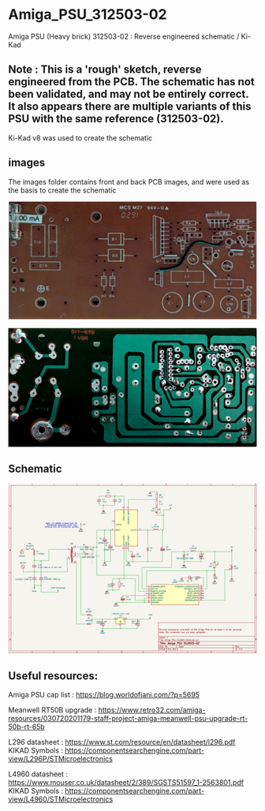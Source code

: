 # Amiga_PSU_312503-02
Amiga PSU (Heavy brick) 312503-02 : Reverse engineered schematic / Ki-Kad

## Note : This is a 'rough' sketch, reverse engineered from the PCB.  The schematic has not been validated, and may not be entirely correct.   It also appears there are multiple variants of this PSU with the same reference (312503-02).

Ki-Kad v8 was used to create the schematic

## images
The images folder contains front and back PCB images, and were used as the basis to create the schematic

![front](images/components.jpg)

![back](images/copper.jpg)

## Schematic
![Schematic pdf](schematic.png)

## Useful resources:

Amiga PSU cap list : https://blog.worldofjani.com/?p=5695

Meanwell RT50B upgrade : https://www.retro32.com/amiga-resources/030720201179-staff-project-amiga-meanwell-psu-upgrade-rt-50b-rt-65b

L296 datasheet : https://www.st.com/resource/en/datasheet/l296.pdf
KIKAD Symbols : https://componentsearchengine.com/part-view/L296P/STMicroelectronics

L4960 datasheet : https://www.mouser.co.uk/datasheet/2/389/SGSTS51597_1-2563801.pdf
KIKAD Symbols : https://componentsearchengine.com/part-view/L4960/STMicroelectronics


